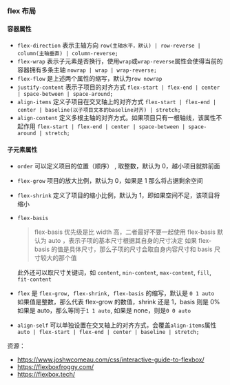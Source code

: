 ### flex 布局

#### 容器属性

- `flex-direction` 表示主轴方向
  `row(主轴水平，默认) | row-reverse | column(主轴垂直) | column-reverse;`
- `flex-wrap` 表示子元素是否换行，使用`wrap`或`wrap-reverse`属性会使得当前的容器拥有多条主轴
  `nowrap | wrap | wrap-reverse;`
- `flex-flow`
  是上述两个属性的缩写，默认为`row nowrap`
- `justify-content` 表示子项目的对齐方式
  `flex-start | flex-end | center | space-between | space-around;`
- `align-items` 定义子项目在交叉轴上的对齐方式
  `flex-start | flex-end | center | baseline(以子项目文本的baseline对齐) | stretch;`
- `align-content` 定义多根主轴的对齐方式。如果项目只有一根轴线，该属性不起作用
  `flex-start | flex-end | center | space-between | space-around | stretch;`

#### 子元素属性

- `order` 可以定义项目的位置（顺序） , 取整数，默认为 0，越小项目就排前面
- `flex-grow` 项目的放大比例，默认为 0，如果是 1 那么将占据剩余空间
- `flex-shrink` 定义了项目的缩小比例，默认为 1，即如果空间不足，该项目将缩小
- `flex-basis`

  > flex-basis 优先级是比 width 高，二者最好不要一起使用
  > flex-basis 默认为 auto ，表示子项的基本尺寸根据其自身的尺寸决定
  > 如果 flex-basis 的值是具体尺寸，那么子项的尺寸会取自身内容尺寸和 basis 尺寸较大的那个值

  此外还可以取尺寸关键词，如 `content`, `min-content`, `max-content`, `fill`, `fit-content`

- `flex` 是 `flex-grow, flex-shrink, flex-basis` 的缩写，默认是 `0 1 auto` <br>
  如果值是整数，那么代表 flex-grow 的数值，shrink 还是 1，basis 则是 0%<br>
  如果是 auto，那么等同于`1 1 auto`, 如果是 none，则是`0 0 auto`

- `align-self`
  可以单独设置在交叉轴上的对齐方式，会覆盖`align-items`属性<br>
  `auto | flex-start | flex-end | center | baseline | stretch;`

资源：

- https://www.joshwcomeau.com/css/interactive-guide-to-flexbox/
- https://flexboxfroggy.com/
- https://flexbox.tech/
